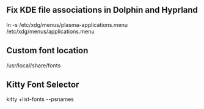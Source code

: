 ## Fix KDE file associations in Dolphin and Hyprland
ln -s /etc/xdg/menus/plasma-applications.menu /etc/xdg/menus/applications.menu

## Custom font location
/usr/local/share/fonts

## Kitty Font Selector
kitty +list-fonts --psnames